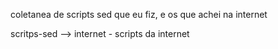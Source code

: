 coletanea de scripts sed que eu fiz, e os que achei na internet

scritps-sed --> internet - scripts da internet

